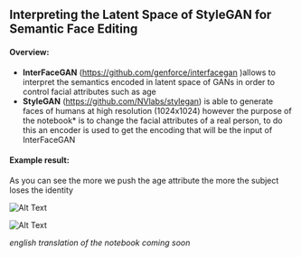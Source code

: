 ## Interpreting the Latent Space of StyleGAN for Semantic Face Editing

#### Overview:

- **InterFaceGAN** (https://github.com/genforce/interfacegan )allows to interpret the semantics encoded in latent space of GANs in order to control facial attributes such as age
- **StyleGAN**  (https://github.com/NVlabs/stylegan) is able to generate faces of humans at high resolution (1024x1024) however the purpose of the notebook* is to change the facial attributes of a real person, to do this an encoder is used to get the encoding that will be the input of InterFaceGAN

#### Example result:
As you can see the more we push the age attribute the more the subject loses the identity

![Alt Text](https://media.giphy.com/media/5x1EuXO0sx60vKtJaA/giphy.gif)

![Alt Text](https://media.giphy.com/media/ItJDhcx6KB86Zb8URW/giphy.gif)



*english translation of the notebook coming soon*


